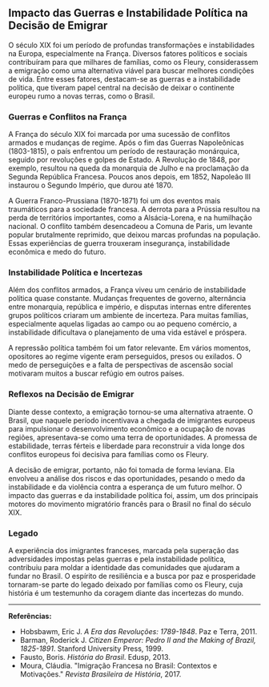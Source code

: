 ## Impacto das Guerras e Instabilidade Política na Decisão de Emigrar

O século XIX foi um período de profundas transformações e instabilidades na Europa, especialmente na França. Diversos fatores políticos e sociais contribuíram para que milhares de famílias, como os Fleury, considerassem a emigração como uma alternativa viável para buscar melhores condições de vida. Entre esses fatores, destacam-se as guerras e a instabilidade política, que tiveram papel central na decisão de deixar o continente europeu rumo a novas terras, como o Brasil.

### Guerras e Conflitos na França

A França do século XIX foi marcada por uma sucessão de conflitos armados e mudanças de regime. Após o fim das Guerras Napoleônicas (1803-1815), o país enfrentou um período de restauração monárquica, seguido por revoluções e golpes de Estado. A Revolução de 1848, por exemplo, resultou na queda da monarquia de Julho e na proclamação da Segunda República Francesa. Poucos anos depois, em 1852, Napoleão III instaurou o Segundo Império, que durou até 1870.

A Guerra Franco-Prussiana (1870-1871) foi um dos eventos mais traumáticos para a sociedade francesa. A derrota para a Prússia resultou na perda de territórios importantes, como a Alsácia-Lorena, e na humilhação nacional. O conflito também desencadeou a Comuna de Paris, um levante popular brutalmente reprimido, que deixou marcas profundas na população. Essas experiências de guerra trouxeram insegurança, instabilidade econômica e medo do futuro.

### Instabilidade Política e Incertezas

Além dos conflitos armados, a França viveu um cenário de instabilidade política quase constante. Mudanças frequentes de governo, alternância entre monarquia, república e império, e disputas internas entre diferentes grupos políticos criaram um ambiente de incerteza. Para muitas famílias, especialmente aquelas ligadas ao campo ou ao pequeno comércio, a instabilidade dificultava o planejamento de uma vida estável e próspera.

A repressão política também foi um fator relevante. Em vários momentos, opositores ao regime vigente eram perseguidos, presos ou exilados. O medo de perseguições e a falta de perspectivas de ascensão social motivaram muitos a buscar refúgio em outros países.

### Reflexos na Decisão de Emigrar

Diante desse contexto, a emigração tornou-se uma alternativa atraente. O Brasil, que naquele período incentivava a chegada de imigrantes europeus para impulsionar o desenvolvimento econômico e a ocupação de novas regiões, apresentava-se como uma terra de oportunidades. A promessa de estabilidade, terras férteis e liberdade para reconstruir a vida longe dos conflitos europeus foi decisiva para famílias como os Fleury.

A decisão de emigrar, portanto, não foi tomada de forma leviana. Ela envolveu a análise dos riscos e das oportunidades, pesando o medo da instabilidade e da violência contra a esperança de um futuro melhor. O impacto das guerras e da instabilidade política foi, assim, um dos principais motores do movimento migratório francês para o Brasil no final do século XIX.

### Legado

A experiência dos imigrantes franceses, marcada pela superação das adversidades impostas pelas guerras e pela instabilidade política, contribuiu para moldar a identidade das comunidades que ajudaram a fundar no Brasil. O espírito de resiliência e a busca por paz e prosperidade tornaram-se parte do legado deixado por famílias como os Fleury, cuja história é um testemunho da coragem diante das incertezas do mundo.

---

**Referências:**

- Hobsbawm, Eric J. *A Era das Revoluções: 1789-1848*. Paz e Terra, 2011.
- Barman, Roderick J. *Citizen Emperor: Pedro II and the Making of Brazil, 1825-1891*. Stanford University Press, 1999.
- Fausto, Boris. *História do Brasil*. Edusp, 2013.
- Moura, Cláudia. "Imigração Francesa no Brasil: Contextos e Motivações." *Revista Brasileira de História*, 2017.